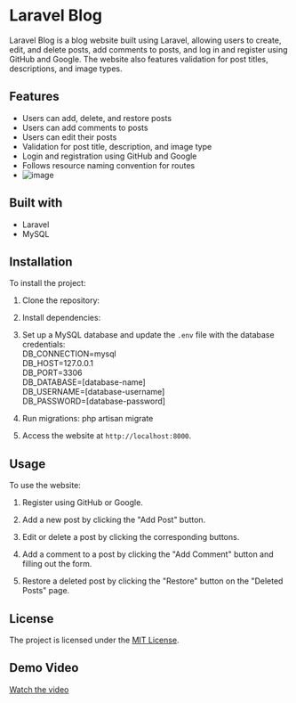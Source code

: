 # Laravel Blog

Laravel Blog is a blog website built using Laravel, allowing users to create, edit, and delete posts, add comments to posts, and log in and register using GitHub and Google. The website also features validation for post titles, descriptions, and image types.

## Features

- Users can add, delete, and restore posts
- Users can add comments to posts
- Users can edit their posts
- Validation for post title, description, and image type
- Login and registration using GitHub and Google
- Follows resource naming convention for routes
- ![image](https://user-images.githubusercontent.com/65567343/227955282-eabb2355-51e3-46c0-8d52-ff92ddbe16c4.png)


## Built with

- Laravel
- MySQL

## Installation

To install the project:

1. Clone the repository:

2. Install dependencies:

3. Set up a MySQL database and update the `.env` file with the database credentials:<br>
DB_CONNECTION=mysql<br>
DB_HOST=127.0.0.1<br>
DB_PORT=3306<br>
DB_DATABASE=[database-name]<br>
DB_USERNAME=[database-username]<br>
DB_PASSWORD=[database-password]<br>

4. Run migrations:
php artisan migrate

6. Access the website at `http://localhost:8000`.

## Usage

To use the website:

1. Register using GitHub or Google.

2. Add a new post by clicking the "Add Post" button.

3. Edit or delete a post by clicking the corresponding buttons.

4. Add a comment to a post by clicking the "Add Comment" button and filling out the form.

5. Restore a deleted post by clicking the "Restore" button on the "Deleted Posts" page.

## License

The project is licensed under the [MIT License](https://opensource.org/licenses/MIT).

## Demo Video
[Watch the video](https://youtu.be/SjQtdKdgKw0)




